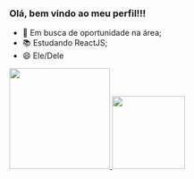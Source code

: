 ### Olá, bem vindo ao meu perfil!!!

- 👔 Em busca de oportunidade na área;
- 📚 Estudando ReactJS;
- 😄 Ele/Dele
<div>
  <a href="https://github.com/rafaballerini">
  <img height="180em" src="https://github-readme-stats.vercel.app/api?username=lucasboanova&amp;show_icons=true&amp;theme=dracula&amp;include_all_commits=true&amp;count_private=true">
  <img height="130em" src="https://github-readme-stats.vercel.app/api/top-langs/?username=lucasboanova&amp;layout=compact&amp;langs_count=7&amp;theme=dracula">
</a></div>

